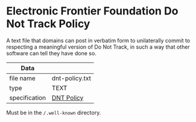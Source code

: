 # Electronic Frontier Foundation Do Not Track Policy

A  text file that domains can post in verbatim form to unilaterally commit
to respecting a meaningful version of Do Not Track, in such a way
that other software can tell they have done so.

| Data          |               |
| ------------- | ------------- |
| file name     | dnt-policy.txt |
| type          | TEXT           |
| specification | [DNT Policy](https://www.eff.org/dnt-policy) |

Must be in the `/.well-known` directory.
